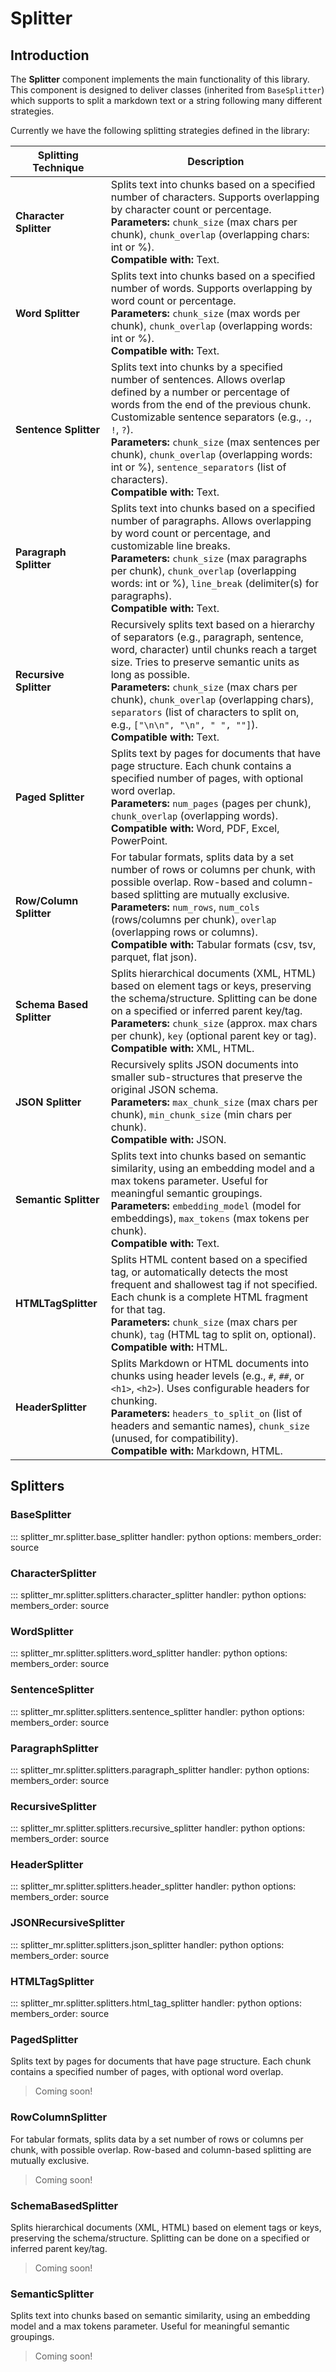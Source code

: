 # Splitter

## Introduction

The **Splitter** component implements the main functionality of this library. This component is designed to deliver classes (inherited from `BaseSplitter`) which supports to split a markdown text or a string following many different strategies. 

Currently we have the following splitting strategies defined in the library:

| Splitting Technique       | Description                                                                                                                                                                                                                                                                                                                                                                                                   |
| ------------------------- | ------------------------------------------------------------------------------------------------------------------------------------------------------------------------------------------------------------------------------------------------------------------------------------------------------------------------------------------------------------------------------------------------------------- |
| **Character Splitter**    | Splits text into chunks based on a specified number of characters. Supports overlapping by character count or percentage. <br> **Parameters:** `chunk_size` (max chars per chunk), `chunk_overlap` (overlapping chars: int or %). <br> **Compatible with:** Text.                                                                                                                                             |
| **Word Splitter**         | Splits text into chunks based on a specified number of words. Supports overlapping by word count or percentage. <br> **Parameters:** `chunk_size` (max words per chunk), `chunk_overlap` (overlapping words: int or %). <br> **Compatible with:** Text.                                                                                                                                                       |
| **Sentence Splitter**     | Splits text into chunks by a specified number of sentences. Allows overlap defined by a number or percentage of words from the end of the previous chunk. Customizable sentence separators (e.g., `.`, `!`, `?`). <br> **Parameters:** `chunk_size` (max sentences per chunk), `chunk_overlap` (overlapping words: int or %), `sentence_separators` (list of characters). <br> **Compatible with:** Text.     |
| **Paragraph Splitter**    | Splits text into chunks based on a specified number of paragraphs. Allows overlapping by word count or percentage, and customizable line breaks. <br> **Parameters:** `chunk_size` (max paragraphs per chunk), `chunk_overlap` (overlapping words: int or %), `line_break` (delimiter(s) for paragraphs). <br> **Compatible with:** Text.                                                                     |
| **Recursive Splitter**    | Recursively splits text based on a hierarchy of separators (e.g., paragraph, sentence, word, character) until chunks reach a target size. Tries to preserve semantic units as long as possible. <br> **Parameters:** `chunk_size` (max chars per chunk), `chunk_overlap` (overlapping chars), `separators` (list of characters to split on, e.g., `["\n\n", "\n", " ", ""]`). <br> **Compatible with:** Text. |
| **Paged Splitter**        | Splits text by pages for documents that have page structure. Each chunk contains a specified number of pages, with optional word overlap. <br> **Parameters:** `num_pages` (pages per chunk), `chunk_overlap` (overlapping words). <br> **Compatible with:** Word, PDF, Excel, PowerPoint.                                                                                                                    |
| **Row/Column Splitter**   | For tabular formats, splits data by a set number of rows or columns per chunk, with possible overlap. Row-based and column-based splitting are mutually exclusive. <br> **Parameters:** `num_rows`, `num_cols` (rows/columns per chunk), `overlap` (overlapping rows or columns). <br> **Compatible with:** Tabular formats (csv, tsv, parquet, flat json).                                                   |
| **Schema Based Splitter** | Splits hierarchical documents (XML, HTML) based on element tags or keys, preserving the schema/structure. Splitting can be done on a specified or inferred parent key/tag. <br> **Parameters:** `chunk_size` (approx. max chars per chunk), `key` (optional parent key or tag). <br> **Compatible with:** XML, HTML.                                                                                          |
| **JSON Splitter**         | Recursively splits JSON documents into smaller sub-structures that preserve the original JSON schema. <br> **Parameters:** `max_chunk_size` (max chars per chunk), `min_chunk_size` (min chars per chunk). <br> **Compatible with:** JSON.                                                                                                                                                                    |
| **Semantic Splitter**     | Splits text into chunks based on semantic similarity, using an embedding model and a max tokens parameter. Useful for meaningful semantic groupings. <br> **Parameters:** `embedding_model` (model for embeddings), `max_tokens` (max tokens per chunk). <br> **Compatible with:** Text.                                                                                                                      |
| **HTMLTagSplitter**       | Splits HTML content based on a specified tag, or automatically detects the most frequent and shallowest tag if not specified. Each chunk is a complete HTML fragment for that tag. <br> **Parameters:** `chunk_size` (max chars per chunk), `tag` (HTML tag to split on, optional). <br> **Compatible with:** HTML.                                                                                           |
| **HeaderSplitter**        | Splits Markdown or HTML documents into chunks using header levels (e.g., `#`, `##`, or `<h1>`, `<h2>`). Uses configurable headers for chunking. <br> **Parameters:** `headers_to_split_on` (list of headers and semantic names), `chunk_size` (unused, for compatibility). <br> **Compatible with:** Markdown, HTML.

## Splitters

### BaseSplitter

::: splitter_mr.splitter.base_splitter
    handler: python
    options:
      members_order: source

### CharacterSplitter

::: splitter_mr.splitter.splitters.character_splitter
    handler: python
    options:
      members_order: source

### WordSplitter

::: splitter_mr.splitter.splitters.word_splitter
    handler: python
    options:
      members_order: source

### SentenceSplitter

::: splitter_mr.splitter.splitters.sentence_splitter
    handler: python
    options:
      members_order: source

### ParagraphSplitter

::: splitter_mr.splitter.splitters.paragraph_splitter
    handler: python
    options:
      members_order: source

### RecursiveSplitter

::: splitter_mr.splitter.splitters.recursive_splitter
    handler: python
    options:
      members_order: source

### HeaderSplitter

::: splitter_mr.splitter.splitters.header_splitter
    handler: python
    options:
      members_order: source

### JSONRecursiveSplitter

::: splitter_mr.splitter.splitters.json_splitter
    handler: python
    options:
      members_order: source

### HTMLTagSplitter

::: splitter_mr.splitter.splitters.html_tag_splitter
    handler: python
    options:
      members_order: source

### PagedSplitter

Splits text by pages for documents that have page structure. Each chunk contains a specified number of pages, with optional word overlap.

> Coming soon!

### RowColumnSplitter

For tabular formats, splits data by a set number of rows or columns per chunk, with possible overlap. Row-based and column-based splitting are mutually exclusive.

> Coming soon!

### SchemaBasedSplitter

Splits hierarchical documents (XML, HTML) based on element tags or keys, preserving the schema/structure. Splitting can be done on a specified or inferred parent key/tag.

> Coming soon!

### SemanticSplitter

Splits text into chunks based on semantic similarity, using an embedding model and a max tokens parameter. Useful for meaningful semantic groupings.

> Coming soon!
